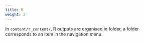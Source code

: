 ```yaml
---
title: R
weight: 2
---
```



In `content/r_content/`, R outputs are organised in folder, a folder corresponds
to an item in the navigation menu.

[modeline]: # ( vim: set foldlevel=0 spell spelllang=en_gb: ) 
